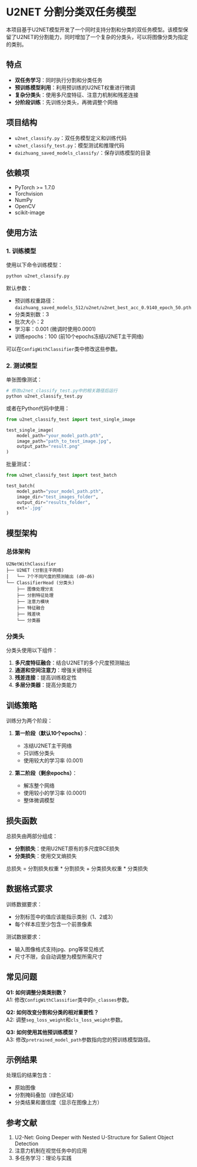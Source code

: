 # U2NET 分割分类双任务模型

本项目基于U2NET模型开发了一个同时支持分割和分类的双任务模型。该模型保留了U2NET的分割能力，同时增加了一个复杂的分类头，可以将图像分类为指定的类别。

## 特点

- **双任务学习**：同时执行分割和分类任务
- **预训练模型利用**：利用预训练的U2NET权重进行微调
- **复杂分类头**：使用多尺度特征、注意力机制和残差连接
- **分阶段训练**：先训练分类头，再微调整个网络

## 项目结构

- `u2net_classify.py`：双任务模型定义和训练代码
- `u2net_classify_test.py`：模型测试和推理代码
- `daizhuang_saved_models_classify/`：保存训练模型的目录

## 依赖项

- PyTorch >= 1.7.0
- Torchvision
- NumPy
- OpenCV
- scikit-image

## 使用方法

### 1. 训练模型

使用以下命令训练模型：

```bash
python u2net_classify.py
```

默认参数：
- 预训练权重路径：`daizhuang_saved_models_512/u2net/u2net_best_acc_0.9140_epoch_50.pth`
- 分类类别数：3
- 批次大小：2
- 学习率：0.001 (微调时使用0.0001)
- 训练epochs：100 (前10个epochs冻结U2NET主干网络)

可以在`ConfigWithClassifier`类中修改这些参数。

### 2. 测试模型

单张图像测试：

```bash
# 修改u2net_classify_test.py中的相关路径后运行
python u2net_classify_test.py
```

或者在Python代码中使用：

```python
from u2net_classify_test import test_single_image

test_single_image(
    model_path="your_model_path.pth",
    image_path="path_to_test_image.jpg",
    output_path="result.png"
)
```

批量测试：

```python
from u2net_classify_test import test_batch

test_batch(
    model_path="your_model_path.pth",
    image_dir="test_images_folder",
    output_dir="results_folder",
    ext='.jpg'
)
```

## 模型架构

### 总体架构

```
U2NetWithClassifier
├── U2NET (分割主干网络)
│   └── 7个不同尺度的预测输出 (d0-d6)
└── ClassifierHead (分类头)
    ├── 图像处理分支
    ├── 分割特征处理
    ├── 注意力模块
    ├── 特征融合
    ├── 残差块
    └── 分类器
```

### 分类头

分类头使用以下组件：

1. **多尺度特征融合**：结合U2NET的多个尺度预测输出
2. **通道和空间注意力**：增强关键特征
3. **残差连接**：提高训练稳定性
4. **多层分类器**：提高分类能力

## 训练策略

训练分为两个阶段：

1. **第一阶段（默认10个epochs）**：
   - 冻结U2NET主干网络
   - 只训练分类头
   - 使用较大的学习率 (0.001)

2. **第二阶段（剩余epochs）**：
   - 解冻整个网络
   - 使用较小的学习率 (0.0001)
   - 整体微调模型

## 损失函数

总损失由两部分组成：

- **分割损失**：使用U2NET原有的多尺度BCE损失
- **分类损失**：使用交叉熵损失

总损失 = 分割损失权重 * 分割损失 + 分类损失权重 * 分类损失

## 数据格式要求

训练数据要求：
- 分割标签中的值应该能指示类别（1、2或3）
- 每个样本应至少包含一个前景像素

测试数据要求：
- 输入图像格式支持jpg、png等常见格式
- 尺寸不限，会自动调整为模型所需尺寸

## 常见问题

**Q1: 如何调整分类类别数？**  
A1: 修改`ConfigWithClassifier`类中的`n_classes`参数。

**Q2: 如何改变分割和分类的相对重要性？**  
A2: 调整`seg_loss_weight`和`cls_loss_weight`参数。

**Q3: 如何使用其他预训练模型？**  
A3: 修改`pretrained_model_path`参数指向您的预训练模型路径。

## 示例结果

处理后的结果包含：
- 原始图像
- 分割掩码叠加（绿色区域）
- 分类结果和置信度（显示在图像上方）

## 参考文献

1. U2-Net: Going Deeper with Nested U-Structure for Salient Object Detection
2. 注意力机制在视觉任务中的应用
3. 多任务学习：理论与实践 